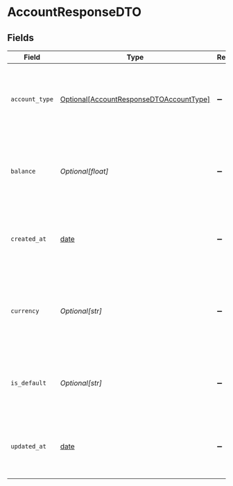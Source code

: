 # AccountResponseDTO


## Fields

| Field                                                                                                                        | Type                                                                                                                         | Required                                                                                                                     | Description                                                                                                                  | Example                                                                                                                      |
| ---------------------------------------------------------------------------------------------------------------------------- | ---------------------------------------------------------------------------------------------------------------------------- | ---------------------------------------------------------------------------------------------------------------------------- | ---------------------------------------------------------------------------------------------------------------------------- | ---------------------------------------------------------------------------------------------------------------------------- |
| `account_type`                                                                                                               | [Optional[AccountResponseDTOAccountType]](../../models/shared/accountresponsedtoaccounttype.md)                              | :heavy_minus_sign:                                                                                                           | This field contains the name of the currency pool, for example, "currency pool".                                             | CLIENT_POOL                                                                                                                  |
| `balance`                                                                                                                    | *Optional[float]*                                                                                                            | :heavy_minus_sign:                                                                                                           | This field contains the available balance in the pool mentioned in accountType field.                                        | 0                                                                                                                            |
| `created_at`                                                                                                                 | [date](https://docs.python.org/3/library/datetime.html#date-objects)                                                         | :heavy_minus_sign:                                                                                                           | This field contains the date and time of create for an account type.                                                         | 2020-07-14 05:16:09                                                                                                          |
| `currency`                                                                                                                   | *Optional[str]*                                                                                                              | :heavy_minus_sign:                                                                                                           | This field contains the 3-letter [ISO-4217 currency code](doc:currency-and-country-codes) in which the balance is specified. | 0.0                                                                                                                          |
| `is_default`                                                                                                                 | *Optional[str]*                                                                                                              | :heavy_minus_sign:                                                                                                           | This flag will be true only for base currency and false for other currencies.                                                | true                                                                                                                         |
| `updated_at`                                                                                                                 | [date](https://docs.python.org/3/library/datetime.html#date-objects)                                                         | :heavy_minus_sign:                                                                                                           | This field contains the date and time of last update for an account type.                                                    | 2020-07-14 05:16:09                                                                                                          |